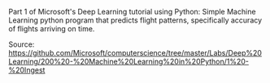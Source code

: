 Part 1 of Microsoft's Deep Learning tutorial using Python: Simple Machine Learning python program that predicts flight patterns, specifically accuracy of flights arriving on time.


Source: https://github.com/Microsoft/computerscience/tree/master/Labs/Deep%20Learning/200%20-%20Machine%20Learning%20in%20Python/1%20-%20Ingest
